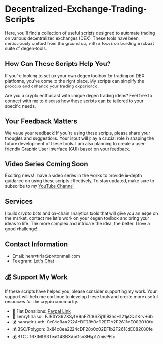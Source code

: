# Decentralized-Exchange-Trading-Scripts

Here, you'll find a collection of useful scripts designed to automate trading on various decentralized exchanges (DEX). These tools have been meticulously crafted from the ground up, with a focus on building a robust suite of degen-tools.

## How Can These Scripts Help You?

If you're looking to set up your own degen toolbox for trading on DEX platforms, you've come to the right place. My scripts can simplify the process and enhance your trading experience.

Are you a crypto enthusiast with unique degen trading ideas? Feel free to connect with me to discuss how these scripts can be tailored to your specific needs.



## Your Feedback Matters

We value your feedback! If you're using these scripts, please share your thoughts and suggestions. Your input will play a crucial role in shaping the future development of these tools. I am also planning to create a user-friendly Graphic User Interface (GUI) based on your feedback.

## Video Series Coming Soon
Exciting news! I have a video series in the works to provide in-depth guidance on using these scripts effectively. To stay updated, make sure to subscribe to my [YouTube Channel](https://www.youtube.com/@henrytirla) 


## Services
I build crypto bots and on-chain analytics tools that will give you an edge on the market, contact me let's work on your degen toolbox and bring your ideas to life.
The more complex and intricate the idea, the better. I love a good challenge!
 

## Contact Information

- Email: henrytirla@protonmail.com
- Telegram: [Let's Chat](https://t.me/henrytirla)

## 💰 Support My Work
If these scripts have helped you, please consider supporting my work. Your support will help me continue to develop these tools and create more useful resources for the crypto community.
- 🤑 Fiat Donations: [Paypal Link](https://paypal.me/HenryTirla)
- 🚀 henrytirla.sol:   FJRDY392XSyfV9nFZC8SZij1hB3hsH121pCQi1KrvH6b
- 💰 henrytirla.eth:  0x84c8ea2224cDF28b0c02EF1b2F2618dE082030fe
- 💰 BSC/Polygon: 0x84c8ea2224cDF28b0c02EF1b2F2618dE082030fe
- 💰 BTC :            16XtMfS3TeuG4SBXApGsn8Hkp1ZmisPEtc


